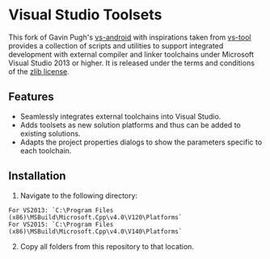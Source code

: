 Visual Studio Toolsets
======================

This fork of Gavin Pugh's [vs-android](https://github.com/gavinpugh/vs-android) with inspirations taken from [vs-tool](https://github.com/juj/vs-tool) provides a collection of scripts and utilities to support integrated development with external compiler and linker toolchains under Microsoft Visual Studio 2013 or higher. It is released under the terms and conditions of the [zlib license](LICENSE.txt).

## Features

  * Seamlessly integrates external toolchains into Visual Studio.
  * Adds toolsets as new solution platforms and thus can be added to existing solutions.
  * Adapts the project properties dialogs to show the parameters specific to each toolchain.

## Installation

  1. Navigate to the following directory:
  
    For VS2013: `C:\Program Files (x86)\MSBuild\Microsoft.Cpp\v4.0\V120\Platforms`   
    For VS2015: `C:\Program Files (x86)\MSBuild\Microsoft.Cpp\v4.0\V140\Platforms`

  2. Copy all folders from this repository to that location.
